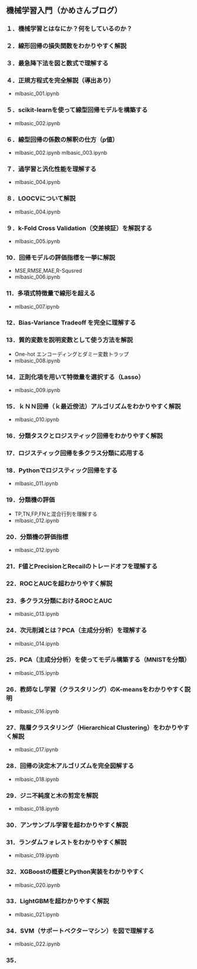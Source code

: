 ## 機械学習入門（かめさんブログ）

### １．機械学習とはなにか？何をしているのか？
### ２．線形回帰の損失関数をわかりやすく解説
### ３．最急降下法を図と数式で理解する
### ４．正規方程式を完全解説（導出あり）
 - mlbasic_001.ipynb
### ５．scikit-learnを使って線型回帰モデルを構築する
 - mlbasic_002.ipynb
### ６．線型回帰の係数の解釈の仕方（p値）
 - mlbasic_002.ipynb mlbasic_003.ipynb
### ７．過学習と汎化性能を理解する
 - mlbasic_004.ipynb
### ８．LOOCVについて解説
 - mlbasic_004.ipynb
### ９．k-Fold Cross Validation（交差検証）を解説する
 - mlbasic_005.ipynb
### 10．回帰モデルの評価指標を一挙に解説
 - MSE,RMSE,MAE,R-Squsred
 - mlbasic_006.ipynb
### 11．多項式特徴量で線形を超える
 - mlbasic_007.ipynb
### 12．Bias-Variance Tradeoff を完全に理解する
### 13．質的変数を説明変数として使う方法を解説
 - One-hot エンコーディングとダミー変数トラップ
 - mlbasic_008.ipynb
### 14．正則化項を用いて特徴量を選択する（Lasso）
 - mlbasic_009.ipynb
### 15．ｋＮＮ回帰（ｋ最近傍法）アルゴリズムをわかりやすく解説
 - mlbasic_010.ipynb
### 16．分類タスクとロジスティック回帰をわかりやすく解説
### 17．ロジスティック回帰を多クラス分類に応用する
### 18．Pythonでロジスティック回帰をする
 - mlbasic_011.ipynb
### 19．分類機の評価
 - TP,TN,FP,FNと混合行列を理解する
 - mlbasic_012.ipynb
### 20．分類機の評価指標
 - mlbasic_012.ipynb
### 21．F値とPrecisionとRecailのトレードオフを理解する
### 22．ROCとAUCを超わかりやすく解説
### 23．多クラス分類におけるROCとAUC
 - mlbasic_013.ipynb
### 24．次元削減とは？PCA（主成分分析）を理解する
 - mlbasic_014.ipynb
### 25．PCA（主成分分析）を使ってモデル構築する（MNISTを分類）
 - mlbasic_015.ipynb
### 26．教師なし学習（クラスタリング）のK-meansをわかりやすく説明
 - mlbasic_016.ipynb
### 27．階層クラスタリング（Hierarchical Clustering）をわかりやすく解説
 - mlbasic_017.ipynb
### 28．回帰の決定木アルゴリズムを完全図解する
 - mlbasic_018.ipynb
### 29．ジニ不純度と木の剪定を解説
 - mlbasic_018.ipynb
### 30．アンサンブル学習を超わかりやすく解説
### 31．ランダムフォレストをわかりやすく解説
 - mlbasic_019.ipynb
### 32．XGBoostの概要とPython実装をわかりやすく
 - mlbasic_020.ipynb
### 33．LightGBMを超わかりやすく解説
 - mlbasic_021.ipynb
### 34．SVM（サポートベクターマシン）を図で理解する
 - mlbasic_022.ipynb
### 35．